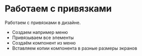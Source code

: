 # Работаем с привязками
Работаем с привязками в дизайне.

- Создаем например меню
- Привязываем все элементы
- Создаём компонент из меню
- Вставляем копии компонента в разные размеры экранов